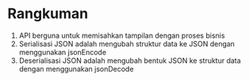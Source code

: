 # Rangkuman

1. API berguna untuk memisahkan tampilan dengan proses bisnis
2. Serialisasi JSON adalah mengubah struktur data ke JSON dengan menggunakan jsonEncode
3. Deserialisasi JSON adalah mengubah bentuk JSON ke struktur data dengan menggunakan jsonDecode
